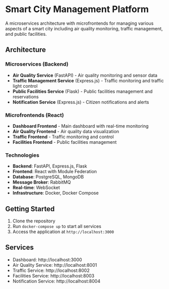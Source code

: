 # Smart City Management Platform

A microservices architecture with microfrontends for managing various aspects of a smart city including air quality monitoring, traffic management, and public facilities.

## Architecture

### Microservices (Backend)

- **Air Quality Service** (FastAPI) - Air quality monitoring and sensor data
- **Traffic Management Service** (Express.js) - Traffic monitoring and traffic light control
- **Public Facilities Service** (Flask) - Public facilities management and reservations
- **Notification Service** (Express.js) - Citizen notifications and alerts

### Microfrontends (React)

- **Dashboard Frontend** - Main dashboard with real-time monitoring
- **Air Quality Frontend** - Air quality data visualization
- **Traffic Frontend** - Traffic monitoring and control
- **Facilities Frontend** - Public facilities management

### Technologies

- **Backend**: FastAPI, Express.js, Flask
- **Frontend**: React with Module Federation
- **Database**: PostgreSQL, MongoDB
- **Message Broker**: RabbitMQ
- **Real-time**: WebSocket
- **Infrastructure**: Docker, Docker Compose

## Getting Started

1. Clone the repository
2. Run `docker-compose up` to start all services
3. Access the application at `http://localhost:3000`

## Services

- Dashboard: http://localhost:3000
- Air Quality Service: http://localhost:8001
- Traffic Service: http://localhost:8002
- Facilities Service: http://localhost:8003
- Notification Service: http://localhost:8004

